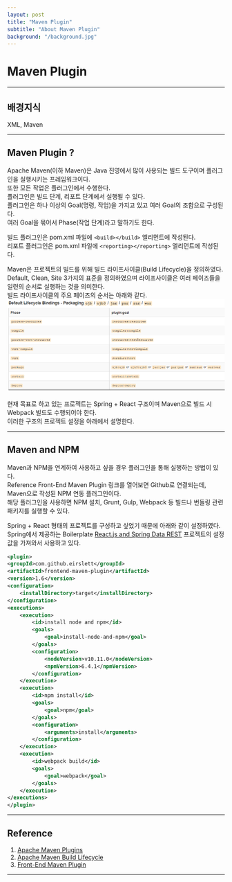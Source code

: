 ```yaml
---
layout: post
title: "Maven Plugin"
subtitle: "About Maven Plugin"
background: "/background.jpg"
---
```


# Maven Plugin  

***

## 배경지식  
XML, Maven

***

## Maven Plugin ?  
Apache Maven(이하 Maven)은 Java 진영에서 많이 사용되는 빌드 도구이며 플러그인을 실행시키는 프레임워크이다.  
또한 모든 작업은 플러그인에서 수행한다.  
플러그인은 빌드 단계, 리포트 단계에서 실행될 수 있다.  
플러그인은 하나 이상의 Goal(명령, 작업)을 가지고 있고 여러 Goal의 조합으로 구성된다.  
여러 Goal을 묶어서 Phase(작업 단계)라고 말하기도 한다.  

빌드 플러그인은 pom.xml 파일에 `<build></build>` 엘리먼트에 작성된다.  
리포트 플러그인은 pom.xml 파일에 `<reporting></reporting>` 엘리먼트에 작성된다.  

Maven은 프로젝트의 빌드를 위해 빌드 라이프사이클(Build Lifecycle)을 정의하였다.  
Default, Clean, Site 3가지의 표준을 정의하였으며 라이프사이클은 여러 페이즈들을 일련의 순서로 실행하는 것을 의미한다.  
빌드 라이프사이클의 주요 페이즈의 순서는 아래와 같다.  
![Maven Build Lifecycle](../images/2018-11-21-Maven-Build-Lifecycle.PNG)

현재 목표로 하고 있는 프로젝트는 Spring + React 구조이며 Maven으로 빌드 시 Webpack 빌드도 수행되어야 한다.  
이러한 구조의 프로젝트 설정을 아래에서 설명한다.  

***

## Maven and NPM  
Maven과 NPM을 연계하여 사용하고 싶을 경우 플러그인을 통해 실행하는 방법이 있다.  
Reference Front-End Maven Plugin 링크를 열어보면 Github로 연결되는데, Maven으로 작성된 NPM 연동 플러그인이다.  
해당 플러그인을 사용하면 NPM 설치, Grunt, Gulp, Webpack 등 빌드나 번들링 관련 패키지를 실행할 수 있다.  

Spring + React 형태의 프로젝트를 구성하고 싶었기 때문에 아래와 같이 설정하였다.  
Spring에서 제공하는 Boilerplate [React.js and Spring Data REST](https://spring.io/guides/tutorials/react-and-spring-data-rest/) 프로젝트의 설정 값을 가져와서 사용하고 있다.  
```xml
<plugin>
<groupId>com.github.eirslett</groupId>
<artifactId>frontend-maven-plugin</artifactId>
<version>1.6</version>
<configuration>
    <installDirectory>target</installDirectory>
</configuration>
<executions>
    <execution>
        <id>install node and npm</id>
        <goals>
            <goal>install-node-and-npm</goal>
        </goals>
        <configuration>
            <nodeVersion>v10.11.0</nodeVersion>
            <npmVersion>6.4.1</npmVersion>
        </configuration>
    </execution>
    <execution>
        <id>npm install</id>
        <goals>
            <goal>npm</goal>
        </goals>
        <configuration>
            <arguments>install</arguments>
        </configuration>
    </execution>
    <execution>
        <id>webpack build</id>
        <goals>
            <goal>webpack</goal>
        </goals>
    </execution>
</executions>
</plugin>
```

***

## Reference  
1. [Apache Maven Plugins](https://maven.apache.org/plugins/)  
2. [Apache Maven Build Lifecycle](https://maven.apache.org/guides/introduction/introduction-to-the-lifecycle.html)  
3. [Front-End Maven Plugin](https://github.com/eirslett/frontend-maven-plugin)  

***
